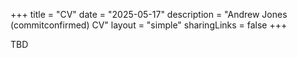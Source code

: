 +++
title = "CV"
date = "2025-05-17"
description = "Andrew Jones (commitconfirmed) CV"
layout = "simple"
sharingLinks = false
+++

TBD